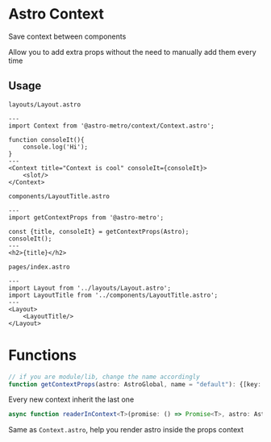 # Astro Context

Save context between components

Allow you to add extra props without the need to manually add them every time

## Usage

`layouts/Layout.astro`
```astro
---
import Context from '@astro-metro/context/Context.astro';

function consoleIt(){
    console.log('Hi');
}
---
<Context title="Context is cool" consoleIt={consoleIt}>
    <slot/>
</Context>
```

`components/LayoutTitle.astro`
```astro
---
import getContextProps from '@astro-metro';

const {title, consoleIt} = getContextProps(Astro);
consoleIt();
---
<h2>{title}</h2>
```

`pages/index.astro`

```astro
---
import Layout from '../layouts/Layout.astro';
import LayoutTitle from '../components/LayoutTitle.astro';
---
<Layout>
    <LayoutTitle/>
</Layout>
```

# Functions

```ts
// if you are module/lib, change the name accordingly
function getContextProps(astro: AstroGlobal, name = "default"): {[key: string]: any}
```

Every new context inherit the last one


```ts
async function readerInContext<T>(promise: () => Promise<T>, astro: AstroGlobal, name = "default"): Promise<T>
```

Same as `Context.astro`, help you render astro inside the props context
